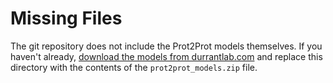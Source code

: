 # Missing Files

The git repository does not include the Prot2Prot models themselves. If you
haven't already, [download the models from
durrantlab.com](http://durrantlab.com/prot2prot/prot2prot_models.zip) and
replace this directory with the contents of the `prot2prot_models.zip` file.
